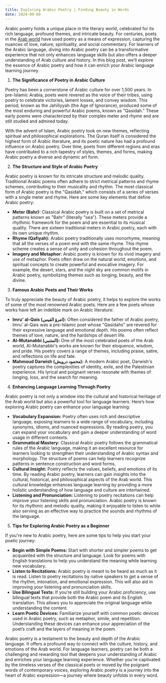 ```yaml
---
title: Exploring Arabic Poetry | Finding Beauty in Words
date: 2024-09-09
---
```


Arabic poetry holds a unique place in the literary world, celebrated for its rich language, profound themes, and intricate beauty. For centuries, poets in the [Arab world](https://en.wikipedia.org/wiki/List_of_countries_and_territories_where_Arabic_is_an_official_language) have used poetry as a means of expression, capturing the nuances of love, nature, spirituality, and social commentary. For learners of the Arabic language, diving into Arabic poetry can be a transformative experience that not only enhances language skills but also offers a deeper understanding of Arab culture and history. In this blog post, we’ll explore the essence of Arabic poetry and how it can enrich your Arabic language learning journey.

1.  **The Significance of Poetry in Arabic Culture**

Poetry has been a cornerstone of Arabic culture for over 1,500 years. In pre-Islamic Arabia, poets were revered as the voice of their tribes, using poetry to celebrate victories, lament losses, and convey wisdom. This period, known as the Jahiliyyah (the Age of Ignorance), produced some of the most enduring and powerful Arabic poems, known as "Qasidah." These early poems were characterized by their complex meter and rhyme and are still studied and admired today.

With the advent of Islam, Arabic poetry took on new themes, reflecting spiritual and philosophical explorations. The Quran itself is considered the highest form of Arabic literature, and its poetic nature has had a profound influence on Arabic poetry. Over time, poets from different regions and eras have contributed to a rich tapestry of styles, themes, and forms, making Arabic poetry a diverse and dynamic art form.

2.  **The Structure and Style of Arabic Poetry**

Arabic poetry is known for its intricate structure and melodic quality. Traditional Arabic poems often adhere to strict metrical patterns and rhyme schemes, contributing to their musicality and rhythm. The most classical form of Arabic poetry is the "Qasidah," which consists of a series of verses with a single meter and rhyme. Here are some key elements that define Arabic poetry:

- **Meter (Bahr):** Classical Arabic poetry is built on a set of metrical patterns known as "Bahr" (literally "sea"). These meters provide a rhythmic framework for the poem and are essential to its musical quality. There are sixteen traditional meters in Arabic poetry, each with its own unique rhythm.
- **Rhyme (Qafiyah):** Arabic poetry traditionally uses monorhyme, meaning that all the verses of a poem end with the same rhyme. This rhyme scheme creates a sense of unity and cohesion throughout the poem.
- **Imagery and Metaphor:** Arabic poetry is known for its vivid imagery and use of metaphor. Poets often draw on the natural world, emotions, and spiritual concepts to create powerful and evocative imagery. For example, the desert, stars, and the night sky are common motifs in Arabic poetry, symbolizing themes such as longing, beauty, and the divine.

3.  **Famous Arabic Poets and Their Works**

To truly appreciate the beauty of Arabic poetry, it helps to explore the works of some of the most renowned Arabic poets. Here are a few poets whose works have left an indelible mark on Arabic literature:

- **Imru' al-Qais (امرؤ القيس):** Often considered the father of Arabic poetry, Imru' al-Qais was a pre-Islamic poet whose "Qasidahs" are revered for their expressive language and emotional depth. His poems often reflect themes of love, nature, and the hardships of desert life.
- **Al-Mutanabbi (المتنبي):** One of the most celebrated poets of the Arab world, Al-Mutanabbi's works are known for their eloquence, wisdom, and pride. His poetry covers a range of themes, including praise, satire, and reflections on life and fate.
- **Mahmoud Darwish (محمود درويش):** A modern Arabic poet, Darwish's poetry captures the complexities of identity, exile, and the Palestinian experience. His lyrical and poignant verses resonate with themes of longing, loss, and the search for meaning.

4.  **Enhancing Language Learning Through Poetry**

Arabic poetry is not only a window into the cultural and historical heritage of the Arab world but also a powerful tool for language learners. Here’s how exploring Arabic poetry can enhance your language learning:

- **Vocabulary Expansion:** Poetry often uses rich and descriptive language, exposing learners to a wide range of vocabulary, including synonyms, idioms, and nuanced expressions. By reading poetry, you can expand your vocabulary and gain a deeper understanding of word usage in different contexts.
- **Grammatical Mastery:** Classical Arabic poetry follows the grammatical rules of the Arabic language, making it an excellent resource for learners looking to strengthen their understanding of Arabic syntax and morphology. The structure of poems can help learners recognize patterns in sentence construction and word forms.
- **Cultural Insight:** Poetry reflects the values, beliefs, and emotions of its time. By reading Arabic poetry, learners can gain insights into the cultural, historical, and philosophical aspects of the Arab world. This cultural knowledge enhances language learning by providing a more holistic understanding of how language and culture are intertwined.
- **Listening and Pronunciation:** Listening to poetry recitations can help improve your listening skills and pronunciation. Arabic poetry is known for its rhythmic and melodic quality, making it enjoyable to listen to while also serving as an effective way to practice the sounds and rhythms of the language.

5.  **Tips for Exploring Arabic Poetry as a Beginner**

If you're new to Arabic poetry, here are some tips to help you start your poetic journey:

- **Begin with Simple Poems:** Start with shorter and simpler poems to get acquainted with the structure and language. Look for poems with English translations to help you understand the meaning while learning new vocabulary.
- **Listen to Recitations:** Arabic poetry is meant to be heard as much as it is read. Listen to poetry recitations by native speakers to get a sense of the rhythm, intonation, and emotional expression. This will also aid in improving your listening and pronunciation skills.
- **Use Bilingual Texts:** If you’re still building your Arabic proficiency, use bilingual texts that provide both the Arabic poem and its English translation. This allows you to appreciate the original language while understanding the content.
- **Learn Poetic Devices:** Familiarize yourself with common poetic devices used in Arabic poetry, such as metaphor, simile, and repetition. Understanding these devices can enhance your appreciation of the poet’s craft and the layers of meaning in the poem.

Arabic poetry is a testament to the beauty and depth of the Arabic language. It offers a profound way to connect with the culture, history, and emotions of the Arab world. For language learners, poetry can be both a challenging and rewarding tool that deepens your understanding of Arabic and enriches your language learning experience. Whether you’re captivated by the timeless verses of the classical poets or moved by the poignant words of contemporary voices, exploring Arabic poetry is a journey into the heart of Arabic expression—a journey where beauty unfolds in every word.
